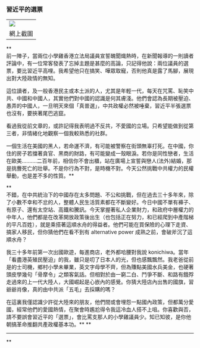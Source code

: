 ### 習近平的選票

  
<table>
<tbody>
<tr class="odd">
<td><a href="https://2.bp.blogspot.com/-msS7HC3TkiU/WIXx9N5lHoI/AAAAAAAAJ_U/WuztCQybnZMxZ9z1nwLlIq4D9rO8OW6_QCLcB/s1600/xi.jpg"><img src="https://2.bp.blogspot.com/-msS7HC3TkiU/WIXx9N5lHoI/AAAAAAAAJ_U/WuztCQybnZMxZ9z1nwLlIq4D9rO8OW6_QCLcB/s400/xi.jpg" /></a></td>
</tr>
<tr class="even">
<td>網上截圖</td>
</tr>
</tbody>
</table>

**  
前一陣子，當兩位小學雞香港立法局議員宣誓醜聞熾熱時，在新聞報導的一則讀者評論中，有一位常客發表了忘掉主題是甚麼的高論，只記得他說：兩位議員的選票，要比習近平高哩。我希望他只在搞笑、嘩眾取寵，否則他真是露了馬腳，展現出對大陸政情的無知。  
  
這位讀者，及一般香港民主或本土派的人，尤其是年輕一代，每天在咒罵、恥笑中共、中國和中國人，其實他們對中國的認識是何其膚淺。他們會認為長期被壓迫、愚弄的中國人，一旦明天來個「真普選」，中共政權必然被唾棄，習近平半張選票也沒有，要挾著尾巴逃竄。  
  
看過我從前文章的，或許記得我表明過不反共，不愛國的立場。只希望能做到從第三者，非情緒化地觀察一個我較熟悉的社群。  
  
一個生活在美國的黑人，若命運不濟，有可能被警察在街頭無辜打死。在中國，你住的房子若擋著貪官、黑商的財路，有可能變成一殼眼淚。若你是同性戀者，生活在歐美..........二百年前，相信你不會出櫃，站在廣場上宣誓與戀人(法外)結婚，那是挑釁死亡的壯舉。不是你行為不對，是時機不對。今天公然挑戰中共權力的民權舉動，也是差不多的性質。**

**  
不錯，在中共統治下的中國存在太多問題、不公和挑戰，但在過去三十多年來，除了小數不幸和不忿的人，整體人民生活質素都在不斷變好。今日中國不單有褲子、有原子、還有太空站、高鐵和騰訊。今天掌握著私人企業財力，和政府中層權力的中年人，他們都是在改革開放政策後出生（也包括正在努力，和已經爬到中產階梯的平凡百姓），就是乘搭著這順水舟的得益者。他們可能在買保險的心理下走資、搞家人移民，但你猜他們在看不到有
alternative power 成熟之前，會破斧沉了這順水舟？  
  
我三十多年前第一次出國歐遊，每進商店，老外都哈腰對我說
konichiwa。當年「看盡港英殖民壓迫」的我，雖只是叨了日本人的光，但也感飄飄然。我老爸從前是的士司機，鄉村小學未畢業，英文字母學不齊，但為賺點美國水兵美金，也硬著頭皮學幾句「骨摩令」之類客氣話。但相對於由一窮二白、鬥爭不斷、和路有餓殍走過來的上一代大陸人，大國崛起是心嵌內的感覺。你猜大陸店內出售的國旗，習爺爺肖像，真的由中共派「五毛」去採購的嗎？  
  
在這裏我僅認識少許從大陸來的朋友，他們間或會埋怨一點國內政策，但都萬分愛國，經常他們的愛國熱情，在聚會時尷尬得令我這冷血人搭不上咀。你喜歡與否，請不要誤會習近平的「選票」，會比罵支那人的小學雞議員少。知已知彼，是你他朝搞革命推翻共產政權基本功。**
**  
** **  
**



